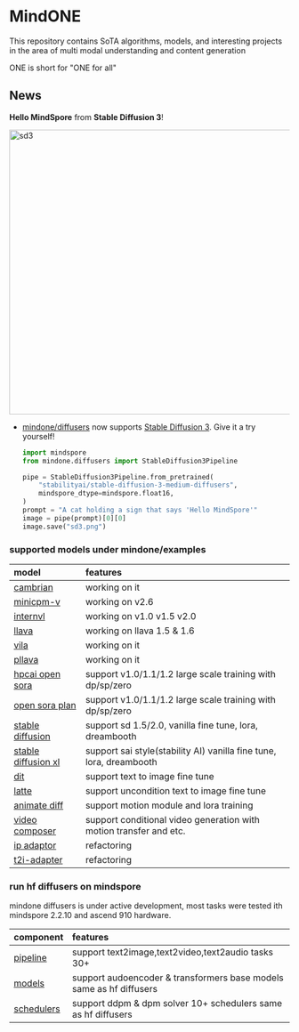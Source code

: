 # MindONE

This repository contains SoTA algorithms, models, and interesting projects in the area of multi modal understanding and content generation

ONE is short for "ONE for all" 
## News

**Hello MindSpore** from **Stable Diffusion 3**!

<div>
<img src="https://github.com/townwish4git/mindone/assets/143256262/8c25ae9a-67b1-436f-abf6-eca36738cd17" alt="sd3" width="512" height="512">
</div>

- [mindone/diffusers](mindone/diffusers) now supports [Stable Diffusion 3](https://huggingface.co/stabilityai/stable-diffusion-3-medium). Give it a try yourself!

    ```py
    import mindspore
    from mindone.diffusers import StableDiffusion3Pipeline

    pipe = StableDiffusion3Pipeline.from_pretrained(
        "stabilityai/stable-diffusion-3-medium-diffusers",
        mindspore_dtype=mindspore.float16,
    )
    prompt = "A cat holding a sign that says 'Hello MindSpore'"
    image = pipe(prompt)[0][0]
    image.save("sd3.png")
    ```

### supported models under mindone/examples
| model  |  features  
| :---   |  :--  |
| [cambrian](https://github.com/mindspore-lab/mindone/blob/master/examples/cambrain)      | working on it | 
| [minicpm-v](https://github.com/mindspore-lab/mindone/blob/master/examples/mgm)      | working on v2.6 | 
| [internvl](https://github.com/mindspore-lab/mindone/blob/master/examples/internvl)      | working on v1.0 v1.5 v2.0 | 
| [llava](https://github.com/mindspore-lab/mindone/blob/master/examples/llava)      | working on llava 1.5 & 1.6 | 
| [vila](https://github.com/mindspore-lab/mindone/blob/master/examples/vila)      | working on it | 
| [pllava](https://github.com/mindspore-lab/mindone/blob/master/examples/pllava)      | working on it | 
| [hpcai open sora](https://github.com/mindspore-lab/mindone/blob/master/examples/opensora_hpcai)      | support v1.0/1.1/1.2 large scale training with dp/sp/zero | 
| [open sora plan](https://github.com/mindspore-lab/mindone/blob/master/examples/opensora_pku) | support v1.0/1.1/1.2 large scale training with dp/sp/zero |
| [stable diffusion](https://github.com/mindspore-lab/mindone/blob/master/examples/stable_diffusion_v2) | support sd 1.5/2.0, vanilla fine tune, lora, dreambooth |
| [stable diffusion xl](https://github.com/mindspore-lab/mindone/blob/master/examples/stable_diffusion_xl)  |support sai style(stability AI) vanilla fine tune, lora, dreambooth | 
| [dit](https://github.com/mindspore-lab/mindone/blob/master/examples/dit)     | support text to image fine tune | 
| [latte](https://github.com/mindspore-lab/mindone/blob/master/examples/latte)     | support uncondition text to image fine tune |
| [animate diff](https://github.com/mindspore-lab/mindone/blob/master/examples/opensora_pku) | support motion module and lora training |
| [video composer](https://github.com/mindspore-lab/mindone/tree/master/examples/videocomposer)     | support conditional video generation with motion transfer and etc.|
| [ip adaptor](https://github.com/mindspore-lab/mindone/blob/master/examples/ip_adapter)     | refactoring  |
| [t2i-adapter](https://github.com/mindspore-lab/mindone/blob/master/examples/t2i_adapter)     | refactoring |

###  run hf diffusers on mindspore
mindone diffusers is under active development, most tasks were tested ith mindspore 2.2.10 and ascend 910 hardware. 

| component  |  features  
| :---   |  :--  
| [pipeline](https://github.com/mindspore-lab/mindone/tree/master/mindone/diffusers/pipelines) | support text2image,text2video,text2audio tasks 30+
| [models](https://github.com/mindspore-lab/mindone/tree/master/mindone/diffusers/models) | support audoencoder & transformers base models same as hf diffusers
| [schedulers](https://github.com/mindspore-lab/mindone/tree/master/mindone/diffusers/schedulers) | support ddpm & dpm solver 10+ schedulers same as hf diffusers

